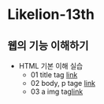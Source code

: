 # Likelion-13th

## 웹의 기능 이해하기
* HTML 기본 이해 실습
  * 01 title tag [link](https://github.com/Jeonyeseul02/Likelion-13th/blob/main/web_html/01_html_title.html)
  * 02 body, p tage [link]()
  * 03 a img tag[link]()

